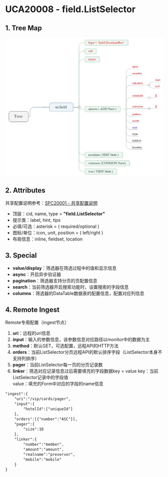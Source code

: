 # UCA20008 - field.ListSelector

## 1. Tree Map

![](/_images/specs/field/field-008-01.JPG)

## 2. Attributes

共享配置说明参考：[SPC20001 - 共享配置说明](/environment/specifications/212fields/spc20001-shared-configuration.md)

* 顶层：cid, name, type = **"field.ListSelector"**
* 提示类：label, hint, tips
* 必填/可选：asterisk = \( required/optional \)
* 图标/单位：icon, unit, position = \( left/right \)
* 布局信息：inline, fieldset, location

## 3. Special

* **value/display**：筛选器在筛选过程中的值和显示信息
* **async**：开启异步验证器
* **pagination**：筛选器支持分页的页配置信息
* **search**：当前筛选器开启搜索功能时，设置搜索的字段信息
* **columns**：筛选器的DataTable数据表的配置信息，配置对应列信息

## 4. Remote Ingest

Remote专用配置（ingest节点）

1. **uri**：远程的uri信息
2. **input**：输入的参数信息，该参数信息对应路径以monitor中的数据为主
3. **method**：默认GET，可选配置，远程API的HTTP方法
4. **orders**：当前ListSelector分页远程API的默认排序字段（ListSelector本身不支持列排序）
5. **pager**：当前ListSelector每一页的分页记录数
6. **linker**：筛选对应记录信息过后需要填充的字段数据key = value
   key：当前ListSelector记录中的字段值  
   value：填充的Form中对应的字段的name信息

```
"ingest":{
    "uri":"/vip/cards/pager",
    "input":{
        "hotelId":["uniqueId"]
    },
    "orders":[{"number":"ASC"}],
    "pager":{
        "size":10
    },
    "linker":{
        "number":"member",
        "amount":"amount",
        "realname":"preservor",
        "mobile":"mobile"
    }
}
```



